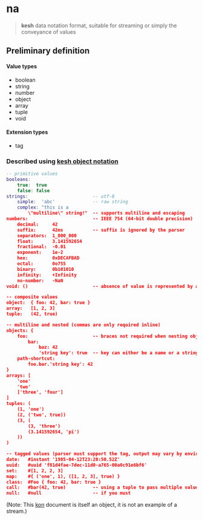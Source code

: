 # na

> **kesh** data notation format, suitable for streaming or simply the conveyance of values

## Preliminary definition

#### Value types

- boolean
- string
- number
- object
- array
- tuple
- void

#### Extension types

- tag

### Described using [kesh object notation](https://github.com/kesh-lang/kon)

```lua
-- primitive values
booleans:
    true:  true
    false: false
strings:                        -- utf-8
    simple:  'abc'              -- raw string
    complex: "this is a
        \"multiline\" string!"  -- supports multiline and escaping
numbers:                        -- IEEE 754 (64-bit double precision)
    decimal:     42
    suffix:      42ms           -- suffix is ignored by the parser
    separators:  1_000_000
    float:       3.141592654
    fractional:  -0.01
    exponent:    1e-2
    hex:         0xDECAFBAD
    octal:       0o755
    binary:      0b101010
    infinity:    +Infinity
    no-number:   -NaN
void: ()                        -- absence of value is represented by an empty tuple

-- composite values
object:  { foo: 42, bar: true }
array:   [1, 2, 3]
tuple:   (42, true)

-- multiline and nested (commas are only required inline)
objects: {
    foo:                        -- braces not required when nesting objects
        bar:
            baz: 42
            'string key': true  -- key can either be a name or a string
    path-shortcut:
        foo.bar.'string key': 42
}
arrays: [
    'one'
    'two'
    ['three', 'four']
]
tuples: (
    (1, 'one')
    (2, ('two', true))
    (3, (
        (3, 'three')
        (3.141592654, 'pi')
    ))
)

-- tagged values (parser must support the tag, output may vary by environment)
date:   #instant '1985-04-12T23:20:50.52Z'
uuid:   #uuid 'f81d4fae-7dec-11d0-a765-00a0c91e6bf6'
set:    #[1, 2, 2, 3]
map:    #{ ('one', 1), ([1, 2, 3], true) }
class:  #Foo { foo: 42, bar: true }
call:   #bar(42, true)          -- using a tuple to pass multiple values (enables rpc)
null:   #null                   -- if you must
```

(Note: This [kon](https://github.com/kesh-lang/kon) document is itself an object, it is not an example of a stream.)
